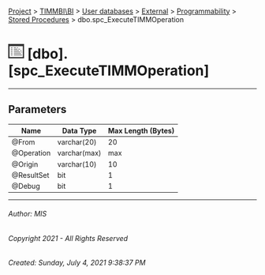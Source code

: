 #### 

[Project](../../../../../index.md) > [TIMMBI\\BI](../../../../index.md) > [User databases](../../../index.md) > [External](../../index.md) > [Programmability](../index.md) > [Stored Procedures](Stored_Procedures.md) > dbo.spc_ExecuteTIMMOperation

# ![Stored Procedures](../../../../../Images/StoredProcedure32.png) [dbo].[spc_ExecuteTIMMOperation]

---

## <a name="#parameters"></a>Parameters

| Name | Data Type | Max Length (Bytes) |
|---|---|---|
| @From | varchar(20) | 20 |
| @Operation | varchar(max) | max |
| @Origin | varchar(10) | 10 |
| @ResultSet | bit | 1 |
| @Debug | bit | 1 |


---

###### Author:  MIS

###### Copyright 2021 - All Rights Reserved

###### Created: Sunday, July 4, 2021 9:38:37 PM

